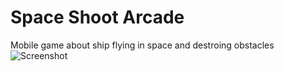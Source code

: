 # Space Shoot Arcade
Mobile game about ship flying in space and destroing obstacles
![Screenshot](screenshot.png)

